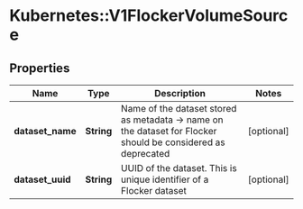 # Kubernetes::V1FlockerVolumeSource

## Properties
Name | Type | Description | Notes
------------ | ------------- | ------------- | -------------
**dataset_name** | **String** | Name of the dataset stored as metadata -&gt; name on the dataset for Flocker should be considered as deprecated | [optional] 
**dataset_uuid** | **String** | UUID of the dataset. This is unique identifier of a Flocker dataset | [optional] 


